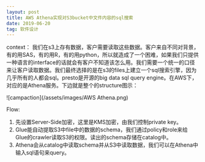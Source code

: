 ```yaml
---
layout: post
title: AWS Athena实现对S3bucket中文件内容的sql搜索
date: 2019-06-20
tag: 软件设计
---
```


context： 我们在s3上存有数据，客户需要读取这些数据。客户来自不同对背景，有的用SAS，有的用R，有的用python，所以就造成了一个困难，如果我们只提供一种语言的interface的话就会有客户不知道该怎么用。我们需要一个统一的口径来让客户读取数据。我们最终选择的是在s3的files上建立一个sql搜索引擎，因为几乎所有的人都会sql。presto是开源的big data sql query engine。在AWS下，对应的是Athena服务。下边就是整个的structure图示：

![campaction](/assets/images/AWS Athena.png)

Flow:

1. 先设置Server-Side加密，这里是KMS加密，由我们控制private key。
2. Glue能自动提取S3中file中的数据的schema，我们通过policy和role来给Glue的crawler读取S3的权限。读出的schema存储在catalog中。
3. Athena会从catalog中读取schema并从S3中读取数据，我们可以在Athena中输入sql语句来query。


